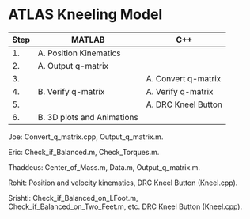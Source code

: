 # ATLAS Kneeling Model

| Step | MATLAB| C++ |
| ------------- | ------------- | ------------- |
| 1. | A. Position Kinematics  | |
| 2. | A. Output q-matrix  | |
| 3. | |  A. Convert q-matrix |
| 4. | B. Verify q-matrix |  A. Verify q-matrix |
| 5. | |  A. DRC Kneel Button |
| 6. | B. 3D plots and Animations| |

Joe: Convert_q_matrix.cpp, Output_q_matrix.m.

Eric: Check_if_Balanced.m, Check_Torques.m.

Thaddeus: Center_of_Mass.m, Data.m, Output_q_matrix.m.

Rohit: Position and velocity kinematics, DRC Kneel Button (Kneel.cpp).

Srishti: Check_if_Balanced_on_LFoot.m, Check_if_Balanced_on_Two_Feet.m, etc. DRC Kneel Button (Kneel.cpp).
